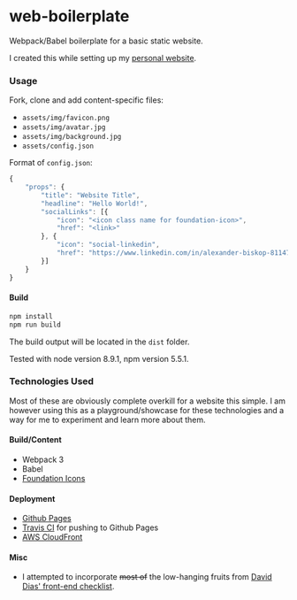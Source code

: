 # web-boilerplate
Webpack/Babel boilerplate for a basic static website.

I created this while setting up my [personal website](https://www.a2x.me).


### Usage

Fork, clone and add content-specific files:

- `assets/img/favicon.png`
- `assets/img/avatar.jpg`
- `assets/img/background.jpg`
- `assets/config.json`

Format of `config.json`:

```js
{
    "props": {
        "title": "Website Title",
        "headline": "Hello World!",
        "socialLinks": [{
            "icon": "<icon class name for foundation-icon>",
            "href": "<link>"
        }, {
            "icon": "social-linkedin",
            "href": "https://www.linkedin.com/in/alexander-biskop-811475114/"
        }]
    }
}
```

#### Build

```sh
npm install
npm run build
```

The build output will be located in the `dist` folder.

Tested with node version 8.9.1, npm version 5.5.1.


### Technologies Used

Most of these are obviously complete overkill for a website this simple. I am however using this as a playground/showcase for these technologies and a way for me to experiment and learn more about them.

#### Build/Content

- Webpack 3
- Babel
- [Foundation Icons](https://zurb.com/playground/foundation-icon-fonts-3)

#### Deployment

- [Github Pages](https://pages.github.com/)
- [Travis CI](https://docs.travis-ci.com/user/deployment/pages/) for pushing to Github Pages
- [AWS CloudFront](https://aws.amazon.com/cloudfront/)

#### Misc

- I attempted to incorporate ~~most of~~ the low-hanging fruits from [David Dias' front-end checklist](https://github.com/thedaviddias/Front-End-Checklist).

